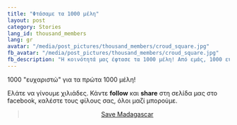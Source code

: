 ```yaml
---
title: "Φτάσαμε τα 1000 μέλη"
layout: post
category: Stories
lang_id: thousand_members
lang: gr
avatar: "/media/post_pictures/thousand_members/croud_square.jpg"
fb_avatar: "/media/post_pictures/thousand_members/croud_square.jpg"
fb_description: "Η κοινότητά μας έφτασε τα 1000 μέλη! Από εμάς, 1000 ευχαριστώ."
---
```


1000 "ευχαριστώ" για τα πρώτα 1000 μέλη!

Ελάτε να γίνουμε χιλιάδες. Κάντε **follow** και **share** στη σελίδα μας στο facebook, καλέστε τους φίλους σας, όλοι μαζί μπορούμε.

<center><div class="fb-page" data-href="https://www.facebook.com/smsavemadagascar/" data-tabs="timeline" data-width="800" data-height="" data-small-header="false" data-adapt-container-width="true" data-hide-cover="false" data-show-facepile="false"><blockquote cite="https://www.facebook.com/smsavemadagascar/" class="fb-xfbml-parse-ignore"><a href="https://www.facebook.com/smsavemadagascar/">Save Madagascar</a></blockquote></div></center>

